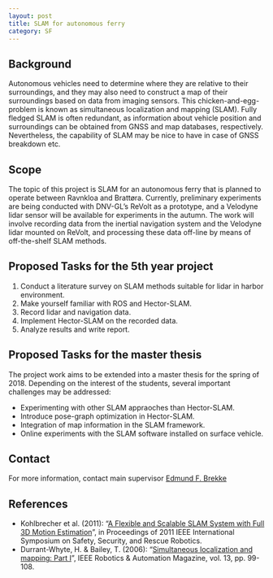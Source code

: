 ```yaml
---
layout: post
title: SLAM for autonomous ferry
category: SF
---
```

## Background
Autonomous vehicles need to determine where they are relative to their surroundings, and they may also need to construct a map of their surroundings based on data from imaging sensors. This chicken-and-egg-problem is known as simultaneous localization and mapping (SLAM). Fully fledged SLAM is often redundant, as information about vehicle position and surroundings can be obtained from GNSS and map databases, respectively. Nevertheless, the capability of SLAM may be nice to have in case of GNSS breakdown etc. 

## Scope
The topic of this project is SLAM for an autonomous ferry that is planned to operate between Ravnkloa and Brattøra. Currently, preliminary experiments are being conducted with DNV-GL’s ReVolt as a prototype, and a Velodyne lidar sensor will be available for experiments in the autumn. The work will involve recording data from the inertial navigation system and the Velodyne lidar mounted on ReVolt, and processing these data off-line by means of off-the-shelf SLAM methods. 

## Proposed Tasks for the 5th year project

1. Conduct a literature survey on SLAM methods suitable for lidar in harbor environment.
2. Make yourself familiar with ROS and Hector-SLAM. 
3. Record lidar and navigation data.
4. Implement Hector-SLAM on the recorded data.
5. Analyze results and write report.

## Proposed Tasks for the master thesis

The project work aims to be extended into a master thesis for the spring of 2018. Depending on the interest of the students, several important challenges may be addressed:

- Experimenting with other SLAM appraoches than Hector-SLAM.
- Introduce pose-graph optimization in Hector-SLAM.
- Integration of map information in the SLAM framework.
- Online experiments with the SLAM software installed on surface vehicle.

## Contact
For more information, contact main supervisor [Edmund F. Brekke](http://www.ntnu.no/ansatte/edmundfo)

## References

* Kohlbrecher et al. (2011): “[A Flexible and Scalable SLAM System with Full 3D Motion Estimation](http://ieeexplore.ieee.org/document/6106777/)”, in Proceedings of 2011 IEEE International Symposium on Safety, Security, and Rescue Robotics.
* Durrant-Whyte, H. & Bailey, T. (2006): “[Simultaneous localization and mapping: Part I](http://ieeexplore.ieee.org/document/1638022/)”, IEEE Robotics & Automation Magazine, vol. 13, pp. 99-108.